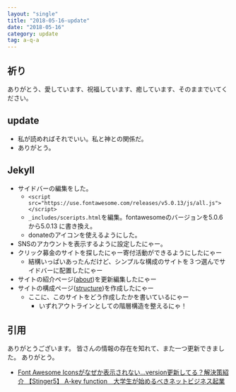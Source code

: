 ```yaml
---
layout: "single"
title: "2018-05-16-update"
date: "2018-05-16"
category: update
tag: a-q-a
---
```

## 祈り
ありがとう、愛しています、祝福しています、癒しています、そのままでいてください。

## update
- 私が読めればそれでいい。私と神との関係だ。
- ありがとう。

## Jekyll
- サイドバーの編集をした。
  - `<script src="https://use.fontawesome.com/releases/v5.0.13/js/all.js"></script>`
  - `_includes/sceripts.html`を編集。fontawesomeのバージョンを5.0.6 から5.0.13 に書き換え。
  - donateのアイコンを使えるようにした。
- SNSのアカウントを表示するように設定したにゃー。
- クリック募金のサイトを探したにゃー寄付活動ができるようにしたにゃー
  - 結構いっぱいあったんだけど、シンプルな構成のサイトを３つ選んでサイドバーに配置したにゃー
- サイトの紹介ページ([about](/about/))を更新編集したにゃー
- サイトの構成ページ([structure](/structure/))を作成したにゃー
  - ここに、このサイトをどう作成したかを書いているにゃー
    - いずれアウトラインとしての階層構造を整えるにゃ！

## 引用
ありがとうございます。
皆さんの情報の存在を知れて、また一つ更新できました。
ありがとう。

- [Font Awesome Iconsがなぜか表示されない…version更新してる？解決策紹介 【Stinger5】 A-key function　大学生が始めるべきネットビジネス起業](https://akeyfn.xyz/sitesakusei/font-awesome-icons-version/)
